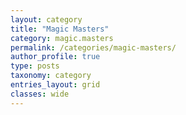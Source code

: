 ```yaml
---
layout: category
title: "Magic Masters"
category: magic.masters
permalink: /categories/magic-masters/
author_profile: true
type: posts
taxonomy: category
entries_layout: grid
classes: wide
---
```

